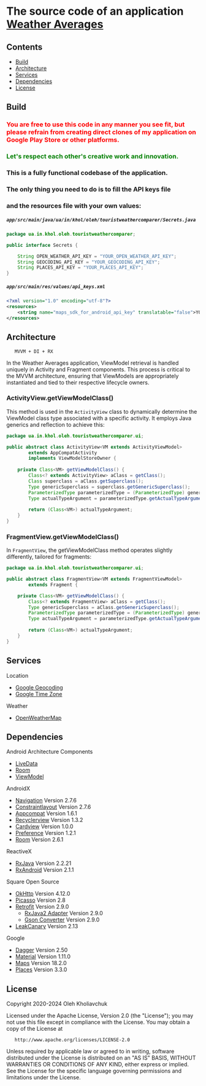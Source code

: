 # The source code of an application [Weather Averages](https://play.google.com/store/apps/details?id=ua.in.khol.oleh.touristweathercomparer)


## Contents
* [Build](#build)
* [Architecture](#architecture)
* [Services](#services)
* [Dependencies](#dependencies)
* [License](#license)


## Build
### <span style="color:red;">You are free to use this code in any manner you see fit, but please refrain from creating direct clones of my application on Google Play Store or other platforms.</span>
### <span style="color:green;">Let's respect each other's creative work and innovation.</span>
### This is a fully functional codebase of the application. 
### The only thing you need to do is to fill the API keys file 
### and the resources file with your own values:

##### `app/src/main/java/ua/in/khol/oleh/touristweathercomparer/Secrets.java`
```java
package ua.in.khol.oleh.touristweathercomparer;

public interface Secrets {

    String OPEN_WEATHER_API_KEY = "YOUR_OPEN_WEATHER_API_KEY";
    String GEOCODING_API_KEY = "YOUR_GEOCODING_API_KEY";
    String PLACES_API_KEY = "YOUR_PLACES_API_KEY";
}
```

##### `app/src/main/res/values/api_keys.xml`
```xml
<?xml version="1.0" encoding="utf-8"?>
<resources>
    <string name="maps_sdk_for_android_api_key" translatable="false">YOUR_MAPS_SDK_FOR_ANDROID_API_KEY</string>
</resources>
```


## Architecture

       MVVM + DI + RX

In the Weather Averages application, ViewModel retrieval is handled uniquely in Activity and Fragment components. This process is critical to the MVVM architecture, ensuring that ViewModels are appropriately instantiated and tied to their respective lifecycle owners.

### ActivityView.getViewModelClass()

This method is used in the `ActivityView` class to dynamically determine the ViewModel class type associated with a specific activity. It employs Java generics and reflection to achieve this:
```java
package ua.in.khol.oleh.touristweathercomparer.ui;

public abstract class ActivityView<VM extends ActivityViewModel>
        extends AppCompatActivity
        implements ViewModelStoreOwner {
    
    private Class<VM> getViewModelClass() {
        Class<? extends ActivityView> aClass = getClass();
        Class superclass = aClass.getSuperclass();
        Type genericSuperclass = superclass.getGenericSuperclass();
        ParameterizedType parameterizedType = (ParameterizedType) genericSuperclass;
        Type actualTypeArgument = parameterizedType.getActualTypeArguments()[0];
        
        return (Class<VM>) actualTypeArgument;
    }
}
```

### FragmentView.getViewModelClass()

In `FragmentView`, the getViewModelClass method operates slightly differently, tailored for fragments:
```java
package ua.in.khol.oleh.touristweathercomparer.ui;

public abstract class FragmentView<VM extends FragmentViewModel>
        extends Fragment {

    private Class<VM> getViewModelClass() {
        Class<? extends FragmentView> aClass = getClass();
        Type genericSuperclass = aClass.getGenericSuperclass();
        ParameterizedType parameterizedType = (ParameterizedType) genericSuperclass;
        Type actualTypeArgument = parameterizedType.getActualTypeArguments()[0];
        
        return (Class<VM>) actualTypeArgument;
    }
}
```


## Services

Location
- [Google Geocoding](https://developers.google.com/maps/documentation/geocoding)
- [Google Time Zone](https://developers.google.com/maps/documentation/timezone)

Weather
- [OpenWeatherMap](https://openweathermap.org/api)


## Dependencies

Android Architecture Components
- [LiveData](https://developer.android.com/topic/libraries/architecture/livedata)
- [Room](https://developer.android.com/topic/libraries/architecture/room)
- [ViewModel](https://developer.android.com/topic/libraries/architecture/viewmodel)

AndroidX
- [Navigation](https://developer.android.com/jetpack/androidx/releases/navigation) Version 2.7.6
- [Constraintlayout](https://developer.android.com/jetpack/androidx/releases/constraintlayout) Version 2.7.6
- [Appcompat](https://developer.android.com/jetpack/androidx/releases/appcompat) Version 1.6.1
- [Recyclerview](https://developer.android.com/jetpack/androidx/releases/recyclerview) Version 1.3.2
- [Cardview](https://developer.android.com/jetpack/androidx/releases/cardview) Version 1.0.0
- [Preference](https://developer.android.com/jetpack/androidx/releases/preference) Version 1.2.1
- [Room](https://developer.android.com/jetpack/androidx/releases/room) Version 2.6.1

ReactiveX
- [RxJava](https://github.com/ReactiveX/RxJava) Version 2.2.21
- [RxAndroid](https://github.com/ReactiveX/RxAndroid) Version 2.1.1

Square Open Source
- [OkHttp](https://square.github.io/okhttp) Version 4.12.0
- [Picasso](https://square.github.io/picasso) Version 2.8
- [Retrofit](https://square.github.io/retrofit) Version 2.9.0
    - [RxJava2 Adapter](https://github.com/square/retrofit/tree/master/retrofit-adapters/rxjava2) Version 2.9.0
    - [Gson Converter](https://github.com/square/retrofit/tree/master/retrofit-converters/gson) Version 2.9.0
- [LeakCanary](https://square.github.io/leakcanary) Version 2.13

Google
- [Dagger](https://github.com/google/dagger) Version 2.50
- [Material](https://material.io/develop/android/docs/getting-started/) Version 1.11.0
- [Maps](https://developer.android.com/training/maps) Version 18.2.0
- [Places](https://developers.google.com/places/android-sdk) Version 3.3.0


## License

   Copyright 2020-2024 Oleh Kholiavchuk

   Licensed under the Apache License, Version 2.0 (the "License");
   you may not use this file except in compliance with the License.
   You may obtain a copy of the License at

       http://www.apache.org/licenses/LICENSE-2.0

   Unless required by applicable law or agreed to in writing, software
   distributed under the License is distributed on an "AS IS" BASIS,
   WITHOUT WARRANTIES OR CONDITIONS OF ANY KIND, either express or implied.
   See the License for the specific language governing permissions and
   limitations under the License.
